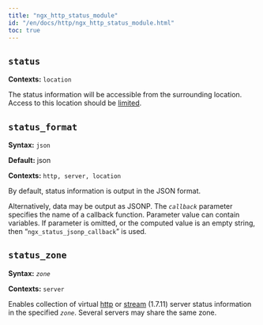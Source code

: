 ```yaml
---
title: "ngx_http_status_module"
id: "/en/docs/http/ngx_http_status_module.html"
toc: true
---
```


## `status`

**Contexts:** `location`

The status information will be accessible from the surrounding location.
Access to this location should be
[limited](https://nginx.org/en/docs/http/ngx_http_core_module.html#satisfy).

## `status_format`

**Syntax:** `json`

**Default:** json

**Contexts:** `http, server, location`

By default, status information is output in the JSON format.

Alternatively, data may be output as JSONP.
The *`callback`* parameter specifies the name of a callback function.
Parameter value can contain variables.
If parameter is omitted, or the computed value is an empty string,
then “`ngx_status_jsonp_callback`” is used.

## `status_zone`

**Syntax:** *`zone`*

**Contexts:** `server`

Enables collection of virtual
[http](https://nginx.org/en/docs/http/ngx_http_core_module.html#server)
or
[stream](https://nginx.org/en/docs/stream/ngx_stream_core_module.html#server)
(1.7.11) server status information in the specified *`zone`*.
Several servers may share the same zone.

